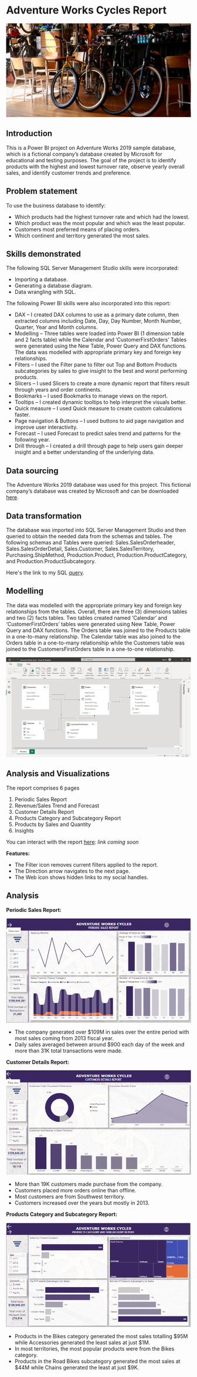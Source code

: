 # Adventure Works Cycles Report
![](intro.png)
## Introduction
This is a Power BI project on Adventure Works 2019 sample database, which is a fictional company’s database created by Microsoft for educational and testing purposes. The goal of the project is to identify products with the highest and lowest turnover rate, observe yearly overall sales, and identify customer trends and preference.
## Problem statement
To use the business database to identify:
- Which products had the highest turnover rate and which had the lowest.
- Which product was the most popular and which was the least popular.
- Customers most preferred means of placing orders.
- Which continent and territory generated the most sales.
## Skills demonstrated
The following SQL Server Management Studio skills were incorporated:
- Importing a database.
- Generating a database diagram.
- Data wrangling with SQL.

The following Power BI skills were also incorporated into this report:
- DAX – I created DAX columns to use as a primary date column, then extracted columns including Date, Day, Day Number, Month Number, Quarter, Year and Month columns.
- Modelling – Three tables were loaded into Power BI (1 dimension table and 2 facts table) while the Calendar and ‘CustomerFirstOrders’ Tables were generated using the New Table, Power Query and DAX functions. The data was modelled with appropriate primary key and foreign key relationships.
- Filters – I used the Filter pane to filter out Top and Bottom Products subcategories by sales to give insight to the best and worst performing products.
- Slicers – I used Slicers to create a more dynamic report that filters result through years and order continents.
- Bookmarks – I used Bookmarks to manage views on the report.
- Tooltips – I created dynamic tooltips to help interpret the visuals better.
- Quick measure – I used Quick measure to create custom calculations faster.
- Page navigation & Buttons – I used buttons to aid page navigation and improve user interactivity.
- Forecast – I used Forecast to predict sales trend and patterns for the following year.
- Drill through – I created a drill through page to help users gain deeper insight and a better understanding of the underlying data.

## Data sourcing
The Adventure Works 2019 database was used for this project. This fictional company’s database was created by Microsoft and can be downloaded [here](https://github.com/Microsoft/sql-server-samples/releases/download/adventureworks/AdventureWorks2019.bak).

## Data transformation
The database was imported into SQL Server Management Studio and then queried to obtain the needed data from the schemas and tables. The following schemas and Tables were queried: 
Sales.SalesOrderheader, Sales.SalesOrderDetail, Sales.Customer, Sales.SalesTerritory, Purchasing.ShipMethod, Production.Product, Production.ProductCategory, and Production.ProductSubcategory.

Here's the link to my SQL [query](https://github.com/emmywritescode/SQL-Queries/blob/main/Adventure%20Works%20Cycles%202019.sql).

## Modelling
The data was modelled with the appropriate primary key and foreign key relationships from the tables. Overall, there are three (3) dimensions tables and two (2) facts tables. Two tables created named ‘Calendar’ and ‘CustomerFirstOrders’ tables were generated using New Table, Power Query and DAX functions. The Orders table was joined to the Products table in a one-to-many relationship. The Calendar table was also joined to the Orders table in a one-to-many relationship while the Customers table was joined to the CustomersFirstOrders table in a one-to-one relationship.

![](data_model.png)

## Analysis and Visualizations
The report comprises 6 pages
1. Periodic Sales Report
2. Revenue/Sales Trend and Forecast
3. Customer Details Report
4. Products Category and Subcategory Report
5. Products by Sales and Quantity
6. Insights

You can interact with the report [here](): _link coming soon_

**Features:**
- The Filter icon removes current filters applied to the report.
- The Direction arrow navigates to the next page.
- The Web icon shows hidden links to my social handles.
## Analysis
**Periodic Sales Report:**

![](periodic_sales.png)
- The company generated over $109M in sales over the entire period with most sales coming from 2013 fiscal year.
- Daily sales averaged between around $900 each day of the week and more than 31K total transactions were made.

**Customer Details Report:**

![](customer_details.png)
- More than 19K customers made purchase from the company.
- Customers placed more orders online than offline.
- Most customers are from Southwest territory.
- Customers increased over the years but mostly in 2013.

**Products Category and Subcategory Report:**

![](products_category.png)
- Products in the Bikes category generated the most sales totalling $95M while Accessories generated the least sales at just $1M.
- In most territories, the most popular products were from the Bikes category.
- Products in the Road Bikes subcategory generated the most sales at $44M while Chains generated the least at just $9K.





